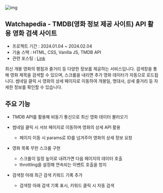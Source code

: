 ![img](https://github.com/aotoyae/watchapedia/assets/142870577/c78da1d4-7acb-4c2d-a1dc-d839d2b87538)

## Watchapedia - TMDB(영화 정보 제공 사이트) API 활용 영화 검색 사이트
- 프로젝트 기간 : 2024.01.04 ~ 2024.02.04
- 기술 스택 : HTML, CSS, Vanilla JS, TMDB API
- 관련 포스팅 : [Link](https://aotoyae.tistory.com/entry/JS-%EB%82%B4%EB%B0%B0%EC%BA%A0-%EC%98%81%ED%99%94-%EA%B2%80%EC%83%89-%EC%82%AC%EC%9D%B4%ED%8A%B8-TMDB-API#google_vignette)

<aside>  
  
최신 개봉 영화의 평점과 줄거리 등 다양한 정보를 제공하는 서비스입니다. 검색창을 통해 영화 제목을 검색할 수 있으며, 스크롤을 내리면 추가 영화 데이터가 자동으로 로드됩니다. 썸네일 클릭 시 영화의 상세 페이지로 이동하여 개봉일, 명대사, 상세 줄거리 등 자세한 정보를 확인할 수 있습니다.

</aside>

## 주요 기능
- TMDB API를 활용해 비동기 통신으로 최신 영화 데이터 불러오기

- 썸네일 클릭 시 서브 페이지로 이동하며 영화의 상세 API 활용
  - 페이지 이동 시 params로 ID를 넘겨주어 영화의 상세 정보 요청

- 영화 목록 무한 스크롤 구현
  - 스크롤이 일정 높이로 내려가면 다음 페이지의 데이터 호출
  - throttling을 설정해 연속되는 이벤트 호출을 방지

- 검색창 아래 최근 검색 키워드 기록 추가
  - 검색창 아래 검색 기록 표시, 키워드 클릭 시 자동 검색
